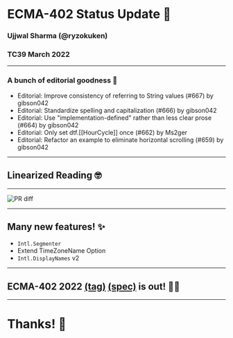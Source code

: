 # ECMA-402 Status Update 🚀

### Ujjwal Sharma (@ryzokuken)
### TC39 March 2022

---

### A bunch of editorial goodness 👼

- Editorial: Improve consistency of referring to String values (#667) by gibson042
- Editorial: Standardize spelling and capitalization (#666) by gibson042
- Editorial: Use "implementation-defined" rather than less clear prose (#664) by gibson042
- Editorial: Only set dtf.[[HourCycle]] once (#662) by Ms2ger
- Editorial: Refactor an example to eliminate horizontal scrolling (#659) by gibson042

---

## Linearized Reading 🤓

---

![PR diff](https://i.imgur.com/dUyLArB.png
 "PR diff")

---

## Many new features! ✨

- `Intl.Segmenter`
- Extend TimeZoneName Option
- `Intl.DisplayNames` v2

---

## ECMA-402 2022 [(tag)][1] [(spec)][2] is out! 📙🎉

[1]: https://github.com/tc39/ecma402/releases/tag/es2022-candidate
[2]: https://tc39.es/ecma402/2022/

---

# Thanks! 🙏
